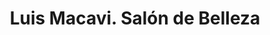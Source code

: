 ---
title: "Luis Macavi. Salón de Belleza"
url: /aviles/luis-macavi-salon-de-belleza/
shop: cosméticos
---